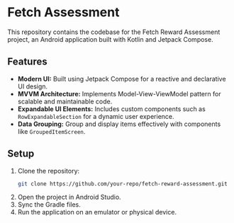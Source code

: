 # Fetch Assessment

This repository contains the codebase for the Fetch Reward Assessment project, an Android application built with Kotlin and Jetpack Compose.

## Features

- **Modern UI:** Built using Jetpack Compose for a reactive and declarative UI design.
- **MVVM Architecture:** Implements Model-View-ViewModel pattern for scalable and maintainable code.
- **Expandable UI Elements:** Includes custom components such as `RowExpandableSection` for a dynamic user experience.
- **Data Grouping:** Group and display items effectively with components like `GroupedItemScreen`.

## Setup

1. Clone the repository:
   ```bash
   git clone https://github.com/your-repo/fetch-reward-assessment.git
   ```
2. Open the project in Android Studio.
3. Sync the Gradle files.
4. Run the application on an emulator or physical device.


